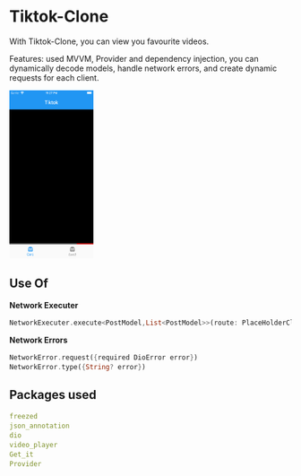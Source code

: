 # Tiktok-Clone

With Tiktok-Clone, you can view you favourite videos.


Features:
used MVVM, Provider and dependency injection, you can dynamically decode models, handle network errors, and create dynamic requests for each client.


<!-- ![](assets/compare.jpeg) -->
<!-- ![](assets/screens/1-loading.png)
![](assets/screens/2-Video-playing.png) -->

<img src="assets/screens/1-loading.png" width="150" height="300">

## Use Of

**Network Executer**

```dart
NetworkExecuter.execute<PostModel,List<PostModel>>(route: PlaceHolderClient.posts(), responseType: PostModel());
```

**Network Errors**

```dart
NetworkError.request({required DioError error})
NetworkError.type({String? error})
```

## Packages used
```yaml
freezed
json_annotation
dio
video_player
Get_it
Provider
```




